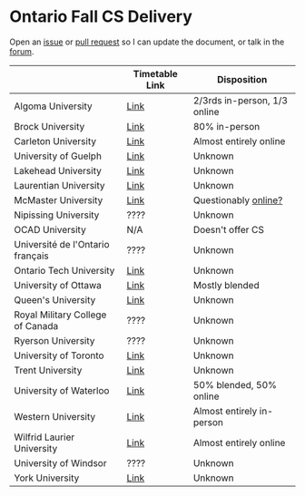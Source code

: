 # Ontario Fall CS Delivery

Open an [issue](https://github.com/jnguyen1098/ontario-fall-cs-delivery/issues/new?assignees=jnguyen1098&labels=documentation&template=edit-request.md&title=) or [pull request](https://github.com/jnguyen1098/ontario-fall-cs-delivery/pulls) so I can update the document, or talk in the [forum](https://github.com/jnguyen1098/ontario-fall-cs-delivery/discussions).

|                                  | Timetable Link                                                                                                                | Disposition                                                                                                                                                 |
|----------------------------------|-------------------------------------------------------------------------------------------------------------------------------|-------------------------------------------------------------------------------------------------------------------------------------------------------------|
| Algoma University                | [Link](https://algomau.ca/course-schedules/)                                                                                  | 2/3rds in-person, 1/3 online                                                                                                                                |
| Brock University                 | [Link](https://brocku.ca/guides-and-timetables/timetables/?session=fw&type=ug&level=all&program=COSC)                         | 80% in-person                                                                                                                                               |
| Carleton University              | [Link](https://central.carleton.ca/prod/bwysched.p_select_term?wsea_code=EXT)                                                 | Almost entirely online                                                                                                                                      |
| University of Guelph             | [Link](https://webadvisor.uoguelph.ca/)                                                                                       | Unknown                                                                                                                                                     |
| Lakehead University              | [Link](https://www.lakeheadu.ca/timetable)                                                                                    | Unknown                                                                                                                                                     |
| Laurentian University            | [Link](https://selfservice.laurentian.ca/Student/Courses)                                                                     | Unknown                                                                                                                                                     |
| McMaster University              | [Link](https://mytimetable.mcmaster.ca/)                      | Questionably [online?](https://www.reddit.com/r/McMaster/comments/nrirpm/letter_from_science_dean_to_professors_about_fall/)                                |
| Nipissing University             | ????                                                                                                                          | Unknown                                                                                                                                                     |
| OCAD University                  | N/A                                                                                                                           | Doesn't offer CS                                                                                                                                            |
| Université de l'Ontario français | ????                                                                                                                          | Unknown                                                                                                                                                     |
| Ontario Tech University          | [Link](https://ssp.mycampus.ca/StudentRegistrationSsb/ssb/term/termSelection?mode=search&mepCode=UOIT#Search%20for%20courses) | Unknown                                                                                                                                                     |
| University of Ottawa             | [Link](https://catalogue.uottawa.ca/en/courses/)                                                                              | Mostly blended                                                                                                                                              |
| Queen's University               | [Link](http://www.queensu.ca/registrar/solus-class-schedule)                                                                  | Unknown                                                                                                                                                     |
| Royal Military College of Canada | ????                                                                                                                          | Unknown                                                                                                                                                     |
| Ryerson University               | ????                                                                                                                          | Unknown                                                                                                                                                     |
| University of Toronto            | [Link](http://timetable.iit.artsci.utoronto.ca/)                                                                              | Unknown                                                                                                                                                     |
| Trent University                 | [Link](https://www.trentu.ca/WebAdvisor/WebAdvisor)                                                                           | Unknown                                                                                                                                                     |
| University of Waterloo           | [Link](https://classes.uwaterloo.ca/under.html)                                                                               | 50% blended, 50% online                                                                                                                                     |
| Western University               | [Link](https://studentservices.uwo.ca/secure/timetables/mastertt/ttindex.cfm)                                                 | Almost entirely in-person                                                                                                                                   |
| Wilfrid Laurier University       | [Link](https://loris.wlu.ca/register/ssb/registration/registration)                                                           | Almost entirely online                                                                                                                                      |
| University of Windsor            | ????                                                                                                                          | Unknown                                                                                                                                                     |
| York University                  | [Link](https://w2prod.sis.yorku.ca/Apps/WebObjects/cdm.woa/)                                                                  | Unknown                                                                                                                                                     |
